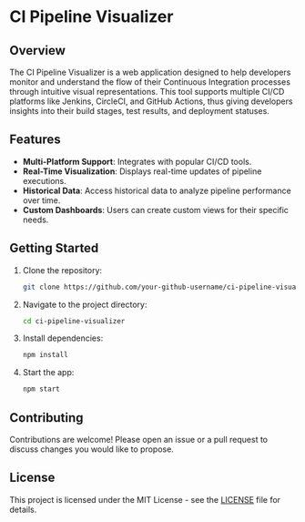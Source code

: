 # CI Pipeline Visualizer

## Overview
The CI Pipeline Visualizer is a web application designed to help developers monitor and understand the flow of their Continuous Integration processes through intuitive visual representations. This tool supports multiple CI/CD platforms like Jenkins, CircleCI, and GitHub Actions, thus giving developers insights into their build stages, test results, and deployment statuses.

## Features
- **Multi-Platform Support**: Integrates with popular CI/CD tools.
- **Real-Time Visualization**: Displays real-time updates of pipeline executions.
- **Historical Data**: Access historical data to analyze pipeline performance over time.
- **Custom Dashboards**: Users can create custom views for their specific needs.

## Getting Started
1. Clone the repository:
   ```bash
   git clone https://github.com/your-github-username/ci-pipeline-visualizer.git
   ```
2. Navigate to the project directory:
   ```bash
   cd ci-pipeline-visualizer
   ```
3. Install dependencies:
   ```bash
   npm install
   ```
4. Start the app:
   ```bash
   npm start
   ```

## Contributing
Contributions are welcome! Please open an issue or a pull request to discuss changes you would like to propose.

## License
This project is licensed under the MIT License - see the [LICENSE](LICENSE) file for details.